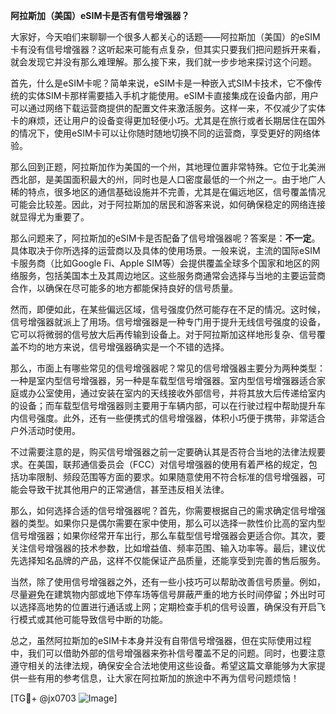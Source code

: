**阿拉斯加（美国）eSIM卡是否有信号增强器？**

大家好，今天咱们来聊聊一个很多人都关心的话题——阿拉斯加（美国）的eSIM卡有没有信号增强器？这听起来可能有点复杂，但其实只要我们把问题拆开来看，就会发现它并没有那么难理解。那么接下来，我们就一步步地来探讨这个问题。

首先，什么是eSIM卡呢？简单来说，eSIM卡是一种嵌入式SIM卡技术，它不像传统的实体SIM卡那样需要插入手机才能使用。eSIM卡直接集成在设备内部，用户可以通过网络下载运营商提供的配置文件来激活服务。这样一来，不仅减少了实体卡的麻烦，还让用户的设备变得更加轻便小巧。尤其是在旅行或者长期居住在国外的情况下，使用eSIM卡可以让你随时随地切换不同的运营商，享受更好的网络体验。

那么回到正题，阿拉斯加作为美国的一个州，其地理位置非常特殊。它位于北美洲西北部，是美国面积最大的州，同时也是人口密度最低的一个州之一。由于地广人稀的特点，很多地区的通信基础设施并不完善，尤其是在偏远地区，信号覆盖情况可能会比较差。因此，对于阿拉斯加的居民和游客来说，如何确保稳定的网络连接就显得尤为重要了。

那么问题来了，阿拉斯加的eSIM卡是否配备了信号增强器呢？答案是：**不一定**。具体取决于你所选择的运营商以及具体的使用场景。一般来说，主流的国际eSIM卡服务商（比如Google Fi、Apple SIM等）会提供覆盖全球多个国家和地区的网络服务，包括美国本土及其周边地区。这些服务商通常会选择与当地的主要运营商合作，以确保在尽可能多的地方都能保持良好的信号质量。

然而，即便如此，在某些偏远区域，信号强度仍然可能存在不足的情况。这时候，信号增强器就派上了用场。信号增强器是一种专门用于提升无线信号强度的设备，它可以将微弱的信号放大后再传输到设备上。对于阿拉斯加这样地形复杂、信号覆盖不均的地方来说，信号增强器确实是一个不错的选择。

那么，市面上有哪些常见的信号增强器呢？常见的信号增强器主要分为两种类型：一种是室内型信号增强器，另一种是车载型信号增强器。室内型信号增强器适合家庭或办公室使用，通过安装在室内的天线接收外部信号，并将其放大后传递给室内的设备；而车载型信号增强器则主要用于车辆内部，可以在行驶过程中帮助提升车内信号强度。此外，还有一些便携式的信号增强器，体积小巧便于携带，非常适合户外活动时使用。

不过需要注意的是，购买信号增强器之前一定要确认其是否符合当地的法律法规要求。在美国，联邦通信委员会（FCC）对信号增强器的使用有着严格的规定，包括功率限制、频段范围等方面的要求。如果随意使用不符合标准的信号增强器，可能会导致干扰其他用户的正常通信，甚至违反相关法律。

那么，如何选择合适的信号增强器呢？首先，你需要根据自己的需求确定信号增强器的类型。如果你只是偶尔需要在家中使用，那么可以选择一款性价比高的室内型信号增强器；如果你经常开车出行，那么车载型信号增强器会更适合你。其次，要关注信号增强器的技术参数，比如增益值、频率范围、输入功率等。最后，建议优先选择知名品牌的产品，这样不仅能保证产品质量，还能享受到完善的售后服务。

当然，除了使用信号增强器之外，还有一些小技巧可以帮助改善信号质量。例如，尽量避免在建筑物内部或地下停车场等信号屏蔽严重的地方长时间停留；外出时可以选择高地势的位置进行通话或上网；定期检查手机的信号设置，确保没有开启飞行模式或其他可能导致信号中断的功能。

总之，虽然阿拉斯加的eSIM卡本身并没有自带信号增强器，但在实际使用过程中，我们可以借助外部的信号增强器来弥补信号覆盖不足的问题。同时，也要注意遵守相关的法律法规，确保安全合法地使用这些设备。希望这篇文章能够为大家提供一些有用的参考信息，让大家在阿拉斯加的旅途中不再为信号问题烦恼！

[TG💪+ @jx0703 ![Image](https://github.com/user-attachments/assets/dbca1d08-cadb-493c-b0ec-ad6f7a83f270)]